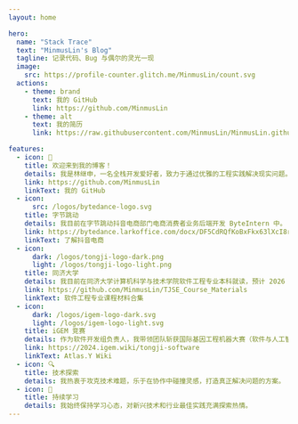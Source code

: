 ```yaml
---
layout: home

hero:
  name: "Stack Trace"
  text: "MinmusLin's Blog"
  tagline: 记录代码、Bug 与偶尔的灵光一现
  image:
    src: https://profile-counter.glitch.me/MinmusLin/count.svg
  actions:
    - theme: brand
      text: 我的 GitHub
      link: https://github.com/MinmusLin
    - theme: alt
      text: 我的简历
      link: https://raw.githubusercontent.com/MinmusLin/MinmusLin.github.io/main/docs/public/cv/cv.pdf

features:
  - icon: 👋
    title: 欢迎来到我的博客！
    details: 我是林继申，一名全栈开发爱好者，致力于通过优雅的工程实践解决现实问题。
    link: https://github.com/MinmusLin
    linkText: 我的 GitHub
  - icon:
      src: /logos/bytedance-logo.svg
    title: 字节跳动
    details: 我目前在字节跳动抖音电商部门电商消费者业务后端开发 ByteIntern 中。
    link: https://bytedance.larkoffice.com/docx/DF5CdRQfKoBxFkx63lXcI8rGnbc
    linkText: 了解抖音电商
  - icon:
      dark: /logos/tongji-logo-dark.png
      light: /logos/tongji-logo-light.png
    title: 同济大学
    details: 我目前在同济大学计算机科学与技术学院软件工程专业本科就读，预计 2026 年毕业。
    link: https://github.com/MinmusLin/TJSE_Course_Materials
    linkText: 软件工程专业课程材料合集
  - icon:
      dark: /logos/igem-logo-dark.svg
      light: /logos/igem-logo-light.svg
    title: iGEM 竞赛
    details: 作为软件开发组负责人，我带领团队斩获国际基因工程机器大赛（软件与人工智能赛道）金奖。
    link: https://2024.igem.wiki/tongji-software
    linkText: Atlas.Y Wiki
  - icon: 🔍
    title: 技术探索
    details: 我热衷于攻克技术难题，乐于在协作中碰撞灵感，打造真正解决问题的方案。
  - icon: 🌱
    title: 持续学习
    details: 我始终保持学习心态，对新兴技术和行业最佳实践充满探索热情。
---
```

